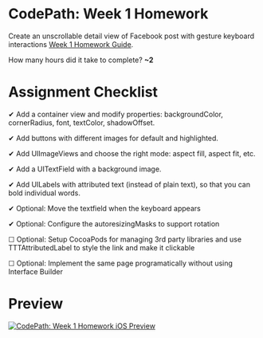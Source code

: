 CodePath: Week 1 Homework
========

Create an unscrollable detail view of Facebook post with gesture keyboard interactions <a href="http://guides.codepath.com/ios/Week-1-Homework" target="_blank" title="Week 1 Homework Guide">Week 1 Homework Guide</a>.

How many hours did it take to complete? <strong> ~2 </strong>

Assignment Checklist
========

&#10004; Add a container view and modify properties: backgroundColor, cornerRadius, font, textColor, shadowOffset.

&#10004; Add buttons with different images for default and highlighted.

&#10004; Add UIImageViews and choose the right mode: aspect fill, aspect fit, etc.

&#10004; Add a UITextField with a background image.

&#10004; Add UILabels with attributed text (instead of plain text), so that you can bold individual words.

&#10004; Optional: Move the textfield when the keyboard appears

&#10004; Optional: Configure the autoresizingMasks to support rotation

&#9744; Optional: Setup CocoaPods for managing 3rd party libraries and use TTTAttributedLabel to style the link and make it clickable

&#9744; Optional: Implement the same page programatically without using Interface Builder


Preview
========

<a href="/luhman/CodePath/blob/master/Project-Facebook/preview.gif" target="_blank"><img src="/luhman/CodePath/raw/master/Project-Facebook/preview.gif" alt="CodePath: Week 1 Homework iOS Preview" style="max-width:100%;" /></a>
